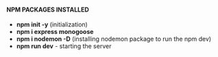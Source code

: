 #### NPM PACKAGES INSTALLED
- **npm init -y** (initialization)
- **npm i express monogoose**
- **npm i nodemon -D** (installing nodemon package to run the npm dev)
- **npm run dev** - starting the server